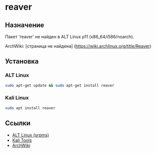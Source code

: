 # reaver

## Назначение

Пакет 'reaver' не найден в ALT Linux p11 (x86_64/i586/noarch).

ArchWiki: [страница не найдена] (https://wiki.archlinux.org/title/Reaver)

## Установка

### ALT Linux
```bash
sudo apt-get update && sudo apt-get install reaver
```

### Kali Linux
```bash
sudo apt install reaver
```

## Ссылки

- [ALT Linux (srpms)](https://packages.altlinux.org/ru/p11/srpms/reaver/)
- [Kali Tools](https://www.kali.org/tools/reaver/)
- [ArchWiki](https://wiki.archlinux.org/title/Reaver)
